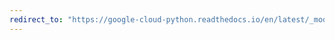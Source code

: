 ```yaml
---
redirect_to: "https://google-cloud-python.readthedocs.io/en/latest/_modules/google/cloud/firestore_v1beta1/types.html"
---
```

